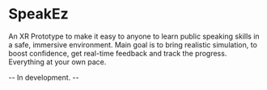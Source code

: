 # SpeakEz

An XR Prototype to make it easy to anyone to learn public speaking skills in a safe, immersive environment. Main goal is to bring realistic simulation, to boost confidence, get real-time feedback and track the progress. Everything at your own pace. 

-- In development. --


